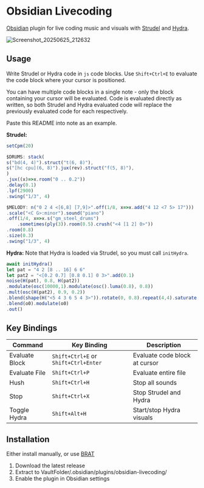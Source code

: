 # Obsidian Livecoding

[Obsidian](https://obsidian.md/) plugin for live coding music and visuals with [Strudel](https://strudel.cc/workshop/getting-started/) and [Hydra](https://hydra.ojack.xyz/).


![Screenshot_20250625_212632](https://github.com/user-attachments/assets/210262db-2764-4c20-a612-04be315671b6)

## Usage

Write Strudel or Hydra code in `js` code blocks. Use `Shift+Ctrl+E` to evaluate the code block where your cursor is positioned. 

You can have multiple code blocks in a single note - only the block containing your cursor will be evaluated. Code is evaluated directly as written, so both Strudel and Hydra evaluated code will replace the previously evaluated code for each respectively.


Paste this README into note as an example.

**Strudel:**

```js
setCpm(20)

$DRUMS: stack(
s("bd(4, 4)").struct("t(6, 8)"),
s("[hc cpu](6, 8)").jux(rev).struct("f(5, 8)"),
)
.jux((x)=>x.room("0 .. 0.2"))
.delay(0.1)
.lpf(2900)
.swing("1/3", 4)

$MELODY: n("0 2 4 <[6,8] [7,9]>".off(1/8, x=>x.add("4 12 <7 5> 17")))
.scale("<C G>:minor").sound("piano")
.off(1/4, x=>x.s("gm_steel_drums")
	.sometimes(ply(3)).room(0.5).crush("<4 [1 2] 0>"))
.room(0.8)
.size(0.3)
.swing("1/3", 4)
```

**Hydra:**
Note that Hydra is loaded via Strudel, so you must call `initHydra`.

```js
await initHydra()
let pat = "4 2 [8 .. 16] 6 6"
let pat2 = "<[0.2 0.7] [0.8 0.1] 0 3>".add(0.1)
noise(H(pat), 0.8, H(pat2))
.modulate(osc(10000,1).modulate(osc().luma(0.8), 0.8))
.mult(osc(H(pat2), 0.9, 0.2))
.blend(shape(H("<5 4 3 6 5 4 3>")).rotate(0, 0.8).repeat(4,4).saturate(H(pat),H(pat2)), H("0.1 .. 0.9"))
.blend(o0).modulate(o0)
.out()
```

## Key Bindings

| Command | Key Binding | Description |
|---------|-------------|-------------|
| Evaluate Block | `Shift+Ctrl+E` or `Shift+Ctrl+Enter` | Evaluate code block at cursor |
| Evaluate File | `Shift+Ctrl+P` | Evaluate entire file |
| Hush | `Shift+Ctrl+H` | Stop all sounds |
| Stop | `Shift+Ctrl+X` | Stop Strudel and Hydra |
| Toggle Hydra | `Shift+Alt+H` | Start/stop Hydra visuals |

## Installation

Either install manually, or use [BRAT](https://github.com/TfTHacker/obsidian42-brat)

1. Download the latest release
2. Extract to VaultFolder/.obsidian/plugins/obsidian-livecoding/
3. Enable the plugin in Obsidian settings

